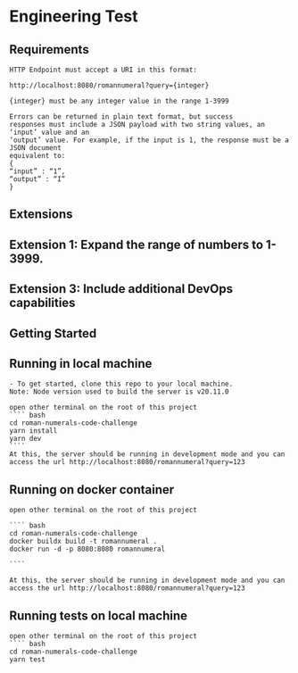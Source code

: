 # Engineering Test

## Requirements 

    HTTP Endpoint must accept a URI in this format:
    
    http://localhost:8080/romannumeral?query={integer}

    {integer} must be any integer value in the range 1-3999 
    
    Errors can be returned in plain text format, but success
    responses must include a JSON payload with two string values, an ‘input’ value and an
    ‘output’ value. For example, if the input is 1, the response must be a JSON document
    equivalent to:
    {
    “input” : “1”,
    “output” : “I”
    }

## Extensions

## Extension 1: Expand the range of numbers to 1-3999.

## Extension 3: Include additional DevOps capabilities

## Getting Started

## Running in local machine 
    - To get started, clone this repo to your local machine.
    Note: Node version used to build the server is v20.11.0

    open other terminal on the root of this project
    ```` bash
    cd roman-numerals-code-challenge
    yarn install
    yarn dev
    ````
    At this, the server should be running in development mode and you can access the url http://localhost:8080/romannumeral?query=123

   
## Running on docker container
    open other terminal on the root of this project

    ```` bash
    cd roman-numerals-code-challenge
    docker buildx build -t romannumeral .
    docker run -d -p 8080:8080 romannumeral

    ````

    At this, the server should be running in development mode and you can access the url http://localhost:8080/romannumeral?query=123

## Running tests on local machine  

    open other terminal on the root of this project
    ```` bash
    cd roman-numerals-code-challenge
    yarn test
